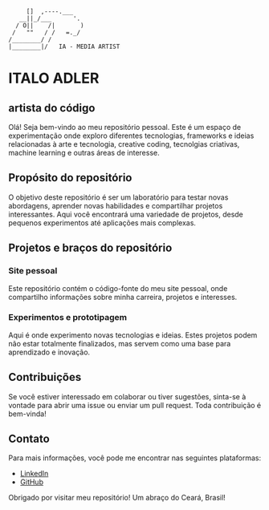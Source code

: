 
```text
     []  ,----.___
   __||_/___      '.
  / O||    /|       )
 /   ""   / /   =._/
/________/ /
|________|/   IA - MEDIA ARTIST 

```

# ITALO ADLER
## artista do código
Olá! Seja bem-vindo ao meu repositório pessoal. Este é um espaço de experimentação onde exploro diferentes tecnologias, frameworks e ideias relacionadas à arte e tecnologia, creative coding, tecnolgias criativas, machine learning e outras áreas de interesse.

## Propósito do repositório

O objetivo deste repositório é ser um laboratório para testar novas abordagens, aprender novas habilidades e compartilhar projetos interessantes. Aqui você encontrará uma variedade de projetos, desde pequenos experimentos até aplicações mais complexas.

## Projetos e braços do repositório

### Site pessoal
Este repositório contém o código-fonte do meu site pessoal, onde compartilho informações sobre minha carreira, projetos e interesses.


### Experimentos e prototipagem
Aqui é onde experimento novas tecnologias e ideias. Estes projetos podem não estar totalmente finalizados, mas servem como uma base para aprendizado e inovação.

## Contribuições

Se você estiver interessado em colaborar ou tiver sugestões, sinta-se à vontade para abrir uma issue ou enviar um pull request. Toda contribuição é bem-vinda!

## Contato

Para mais informações, você pode me encontrar nas seguintes plataformas:
- [LinkedIn](https://www.linkedin.com/in/italoadler)
- [GitHub](https://github.com/italoadler)

Obrigado por visitar meu repositório! Um abraço do Ceará, Brasil!

